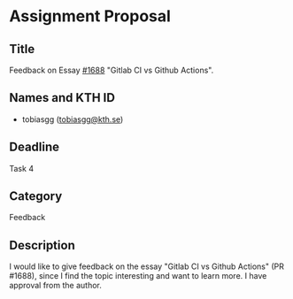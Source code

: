 # Assignment Proposal

 ## Title

 Feedback on Essay [#1688](https://github.com/KTH/devops-course/pull/1688)
 "Gitlab CI vs Github Actions".

 ## Names and KTH ID

 - tobiasgg (tobiasgg@kth.se)

 ## Deadline

 Task 4

 ## Category

 Feedback

 ## Description

 I would like to give feedback on the essay "Gitlab CI vs Github Actions" (PR #1688), since I find the topic interesting and want to learn more. I have approval from the author.
